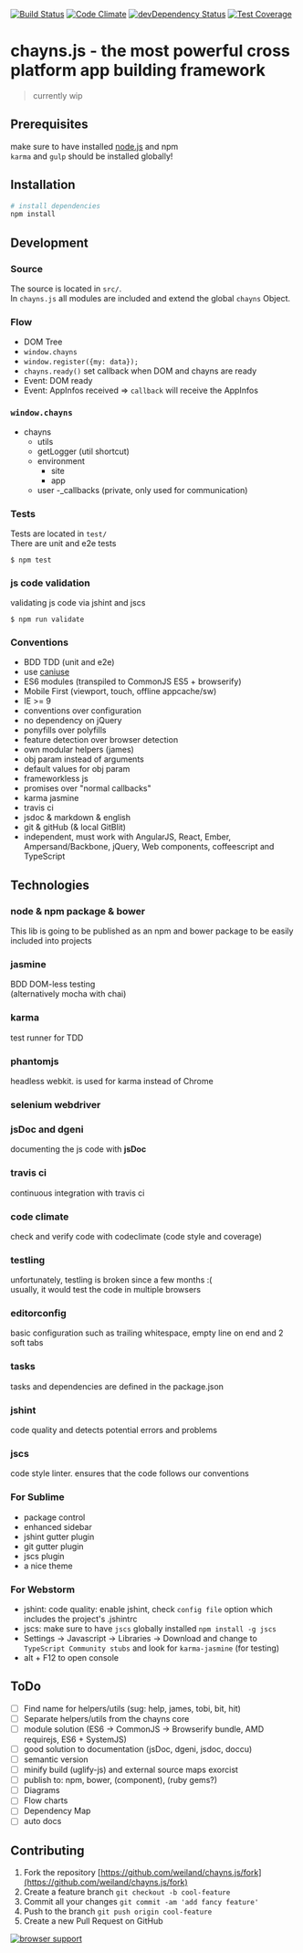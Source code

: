 [![Build Status](https://travis-ci.org/weiland/chayns.js.svg?branch=master)](https://travis-ci.org/weiland/chayns.js)
[![Code Climate](https://codeclimate.com/github/weiland/chayns.js/badges/gpa.svg)](https://codeclimate.com/github/weiland/chayns.js)
[![devDependency Status](https://david-dm.org/weiland/chayns.js/dev-status.svg)](https://david-dm.org/weiland/chayns.js#info=devDependencies)
[![Test Coverage](https://codeclimate.com/github/weiland/chayns.js/badges/coverage.svg)](https://codeclimate.com/github/weiland/chayns.js)

# chayns.js - the most powerful cross platform app building framework

> currently wip

## Prerequisites
make sure to have installed [node.js](http://nodejs.org/dist/v0.12.0/x64/node-v0.12.0-x64.msi) and npm  
`karma` and `gulp` should be installed globally!

## Installation
```bash
# install dependencies
npm install
```

## Development

### Source
The source is located in `src/`.  
In `chayns.js` all modules are included and extend the global `chayns` Object.  


### Flow
- DOM Tree
- `window.chayns`
- `window.register({my: data});`
- `chayns.ready()` set callback when DOM and chayns are ready
- Event: DOM ready
- Event: AppInfos received => `callback` will receive the AppInfos

### `window.chayns`
- chayns
  - utils
  - getLogger (util shortcut)
  - environment
    - site
    - app
  - user
  -_callbacks (private, only used for communication)

### Tests
Tests are located in `test/`  
There are unit and e2e tests

    $ npm test


### js code validation
validating js code via jshint and jscs

    $ npm run validate

### Conventions
* BDD TDD (unit and e2e)
* use [caniuse](http://caniuse.com/)
* ES6 modules (transpiled to CommonJS ES5 + browserify)
* Mobile First (viewport, touch, offline appcache/sw)
* IE >= 9
* conventions over configuration
* no dependency on jQuery
* ponyfills over polyfills
* feature detection over browser detection 
* own modular helpers (james)
* obj param instead of arguments
* default values for obj param
* frameworkless js
* promises over "normal callbacks"
* karma jasmine
* travis ci
* jsdoc & markdown & english
* git & gitHub (& local GitBlit)
* independent, must work with AngularJS, React, Ember, Ampersand/Backbone, jQuery, Web components, coffeescript and TypeScript

## Technologies

### node & npm package & bower
This lib is going to be published as an npm and bower package to be easily included into projects

### jasmine
BDD DOM-less testing  
(alternatively mocha with chai)

### karma
test runner for TDD

### phantomjs
headless webkit. is used for karma instead of Chrome 

### selenium webdriver

### jsDoc and dgeni
documenting the js code with **jsDoc**

### travis ci 
continuous integration with travis ci

### code climate
check and verify code with codeclimate (code style and coverage)

### testling
unfortunately, testling is broken since a few months :(  
usually, it would test the code in multiple browsers

### editorconfig
basic configuration such as trailing whitespace, empty line on end and 2 soft tabs

### tasks
tasks and dependencies are defined in the package.json

### jshint
code quality and detects potential errors and problems

### jscs
code style linter. ensures that the code follows our conventions

### For Sublime
- package control
- enhanced sidebar
- jshint gutter plugin
- git gutter plugin
- jscs plugin
- a nice theme

### For Webstorm
- jshint: code quality: enable jshint, check `config file` option which includes the project's .jshintrc
- jscs: make sure to have `jscs` globally installed `npm install -g jscs`
- Settings -> Javascript -> Libraries -> Download and change to `TypeScript Community stubs` and look for `karma-jasmine` (for testing)
- alt + F12 to open console

## ToDo
- [ ] Find name for helpers/utils (sug: help, james, tobi, bit, hit)
- [ ] Separate helpers/utils from the chayns core
- [ ] module solution (ES6 -> CommonJS -> Browserify bundle, AMD requirejs, ES6 + SystemJS)
- [ ] good solution to documentation (jsDoc, dgeni, jsdoc, doccu)
- [ ] semantic version
- [ ] minify build (uglify-js) and external source maps exorcist
- [ ] publish to: npm, bower, (component), (ruby gems?)
- [ ] Diagrams
- [ ] Flow charts
- [ ] Dependency Map
- [ ] auto docs

## Contributing
1. Fork the repository [https://github.com/weiland/chayns.js/fork](https://github.com/weiland/chayns.js/fork)
2. Create a feature branch `git checkout -b cool-feature`
3. Commit all your changes `git commit -am 'add fancy feature'`
4. Push to the branch `git push origin cool-feature`
5. Create a new Pull Request on GitHub

[![browser support](https://ci.testling.com/weiland/chayns.js.png)](https://ci.testling.com/weiland/chayns.js)
